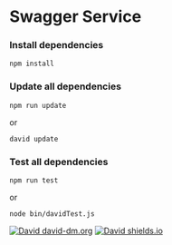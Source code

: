 # Swagger Service

### Install dependencies
```
npm install
```

### Update all dependencies
```
npm run update
```
or
```
david update
```

### Test all dependencies
```
npm run test
```
or
```
node bin/davidTest.js
```


[![David david-dm.org](https://david-dm.org/slate-studio/swagger-service.svg)](https://github.com/slate-studio/swagger-service)
[![David shields.io](https://img.shields.io/david/slate-studio/swagger-service.svg)](https://github.com/slate-studio/swagger-service)